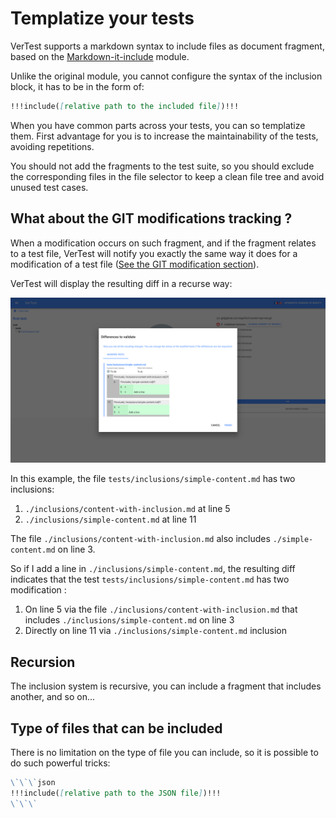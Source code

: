 # Templatize your tests

VerTest supports a markdown syntax to include files as document fragment, based on the
[Markdown-it-include](https://github.com/camelaissani/markdown-it-include) module.

Unlike the original module, you cannot configure the syntax of the inclusion block, it has to be
in the form of:
```md
!!!include([relative path to the included file])!!!
```

When you have common parts across your tests, you can so templatize them. First advantage 
for you is to increase the maintainability of the tests, avoiding repetitions.

You should not add the fragments to the test suite, so you should exclude the corresponding
files in the file selector to keep a clean file tree and avoid unused test cases.

## What about the GIT modifications tracking ?

When a modification occurs on such fragment, and if the fragment relates to a test file, 
VerTest will notify you exactly the same way it does for a modification of a test file
([See the GIT modification section](git-modification.md)).

VerTest will display the resulting diff in a recurse way:

![Recursive diff](assets/inclusion-diff-en.png)

In this example, the file `tests/inclusions/simple-content.md` has two inclusions:

1. `./inclusions/content-with-inclusion.md` at line 5
2. `./inclusions/simple-content.md` at line 11

The file `./inclusions/content-with-inclusion.md` also includes `./simple-content.md`
on line 3.

So if I add a line in `./inclusions/simple-content.md`, the resulting diff indicates that the test
`tests/inclusions/simple-content.md` has two modification :

1. On line 5 via the file `./inclusions/content-with-inclusion.md` that includes 
   `./inclusions/simple-content.md` on line 3
2. Directly on line 11 via `./inclusions/simple-content.md` inclusion

## Recursion

The inclusion system is recursive, you can include a fragment that includes another, and so on...

## Type of files that can be included

There is no limitation on the type of file you can include, so it is possible to do such powerful tricks:

```md
\`\`\`json
!!!include([relative path to the JSON file])!!!
\`\`\`
```
